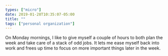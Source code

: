 ```yaml
---
types: ["micro"]
date: 2019-01-28T10:35:07-05:00
title: ""
tags: ["personal organization"]
---
```

On Monday mornings, I like to give myself a couple of hours to both plan the week and take care of a stack of odd jobs. It lets me ease myself back into work and frees up time to focus on more important things later in the week.
